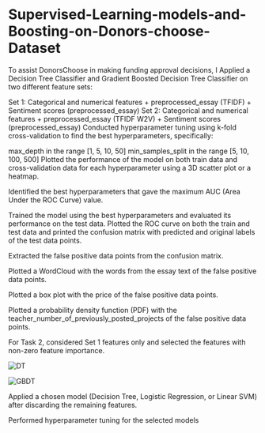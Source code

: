 # Supervised-Learning-models-and-Boosting-on-Donors-choose-Dataset

To assist DonorsChoose in making funding approval decisions, I Applied a Decision Tree Classifier and Gradient Boosted Decision Tree Classifier
on two different feature sets:

Set 1: Categorical and numerical features + preprocessed_essay (TFIDF) + Sentiment scores (preprocessed_essay)
Set 2: Categorical and numerical features + preprocessed_essay (TFIDF W2V) + Sentiment scores (preprocessed_essay)
Conducted hyperparameter tuning using k-fold cross-validation to find the best hyperparameters, specifically:

max_depth in the range [1, 5, 10, 50]
min_samples_split in the range [5, 10, 100, 500]
Plotted the performance of the model on both train data and cross-validation data for each hyperparameter using a 3D scatter plot or a heatmap.

Identified the best hyperparameters that gave the maximum AUC (Area Under the ROC Curve) value.

Trained the model using the best hyperparameters and evaluated its performance on the test data. Plotted the ROC curve on both the train and test data and printed the confusion matrix with predicted and original labels of the test data points.

Extracted the false positive data points from the confusion matrix.

Plotted a WordCloud with the words from the essay text of the false positive data points.

Plotted a box plot with the price of the false positive data points.

Plotted a probability density function (PDF) with the teacher_number_of_previously_posted_projects of the false positive data points.

For Task 2, considered Set 1 features only and selected the features with non-zero feature importance.

![DT](https://github.com/Anubis997/Supervised-Learning-models-and-Boosting-on-Donors-choose-Dataset/assets/96742087/4fc26f79-fb72-4987-b113-baee64153c78)

![GBDT](https://github.com/Anubis997/Supervised-Learning-models-and-Boosting-on-Donors-choose-Dataset/assets/96742087/e96f2f84-0cda-44f6-b5d8-beb49e543b97)




Applied a chosen model (Decision Tree, Logistic Regression, or Linear SVM) after discarding the remaining features.

Performed hyperparameter tuning for the selected models


